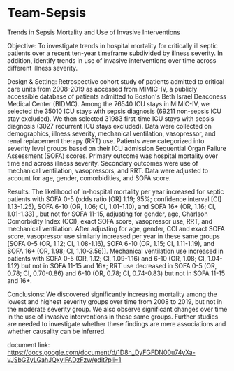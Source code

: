 # Team-Sepsis

Trends in Sepsis Mortality and Use of Invasive Interventions

Objective: To investigate trends in hospital mortality for critically ill septic patients over a recent ten-year timeframe subdivided by illness severity.  In addition, identify trends in use of invasive interventions over time across different illness severity.
 
Design & Setting: Retrospective cohort study of patients admitted to critical care units from 2008-2019 as accessed from MIMIC-IV, a publicly accessible database of patients admitted to Boston's Beth Israel Deaconess Medical Center (BIDMC). Among the 76540 ICU stays in MIMIC-IV, we selected the 35010 ICU stays with sepsis diagnosis (69211 non-sepsis ICU stay excluded). We then selected 31983 first-time ICU stays with sepsis diagnosis (3027 recurrent ICU stays excluded). Data were collected on demographics, illness severity, mechanical ventilation, vasopressor, and renal replacement therapy (RRT) use. Patients were categorized into severity level groups based on their ICU admission Sequential Organ Failure Assessment (SOFA) scores. Primary outcome was hospital mortality over time and across illness severity. Secondary outcomes were use of mechanical ventilation, vasopressors, and RRT. Data were adjusted to account for age, gender, comorbidities, and SOFA score.
 
Results: The likelihood of in-hospital mortality per year increased for septic patients with SOFA 0-5 (odds ratio [OR] 1.19; 95%; confidence interval [CI] 1.13-1.25), SOFA 6-10 (OR, 1.06; CI, 1.01-1.10), and SOFA 16+ (OR, 1.16; CI, 1.01-1.33) , but not for SOFA 11-15, adjusting for gender, age, Charlson Comorbidity Index (CCI), exact SOFA score, vasopressor use, RRT, and mechanical ventilation. After adjusting for age, gender, CCI and exact SOFA score, vasopressor use similarly increased per year in these same groups [SOFA 0-5 (OR, 1.12; CI, 1.08-1.16), SOFA 6-10 (OR, 1.15; CI, 1.11-1.19), and SOFA 16+ (OR, 1.98; CI, 1.10-3.56)].  Mechanical ventilation use increased in patients with SOFA 0-5 (OR, 1.12; CI, 1.09-1.16) and 6-10 (OR, 1.08; CI, 1.04-1.12) but not in SOFA 11-15 and 16+; RRT use decreased in SOFA 0-5 (OR, 0.78; CI, 0.70-0.86) and 6-10 (OR, 0.78; CI, 0.74-0.83) but not in SOFA 11-15 and 16+.
 
Conclusions: We discovered significantly increasing mortality among the lowest and highest severity groups over time from 2008 to 2019, but not in the moderate severity group. We also observe significant changes over time in the use of invasive interventions in these same groups. Further studies are needed to investigate whether these findings are mere associations and whether causality can be inferred.


document link: https://docs.google.com/document/d/1D8h_DyFGFDN00u74yXa-vJSbGZyLGahJQxyIFADzFzw/edit?pli=1
